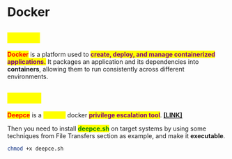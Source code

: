 # Docker

## <mark style="color:yellow;">ABOUT</mark>

<mark style="color:red;">**Docker**</mark> is a platform used to <mark style="color:purple;">**create, deploy, and manage containerized applications.**</mark> It packages an application and its dependencies into **containers**, allowing them to run consistently across different environments.

## <mark style="color:yellow;">Deepce</mark>

<mark style="color:red;">**Deepce**</mark> is a <mark style="color:yellow;">**pure sh**</mark> docker <mark style="color:purple;">**privilege escalation tool**</mark>. [**\[LINK\]**](https://github.com/stealthcopter/deepce)

Then you need to install <mark style="color:green;">**deepce.sh**</mark> on target systems by using some techniques from File Transfers section as example, and make it **executable**.

```bash
chmod +x deepce.sh
```
